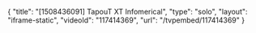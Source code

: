 {
    "title": "[1508436091] TapouT XT Infomerical",
    "type": "solo",
    "layout": "iframe-static",
    "videoId": "117414369",
    "url": "\/tvpembed\/117414369"
}